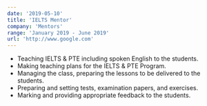 ```yaml
---
date: '2019-05-10'
title: 'IELTS Mentor'
company: 'Mentors'
range: 'January 2019 - June 2019'
url: 'http://www.google.com'
---
```


- Teaching IELTS & PTE including spoken English to the students.
- Making teaching plans for the IELTS & PTE Program.
- Managing the class, preparing the lessons to be delivered to the students.
- Preparing and setting tests, examination papers, and exercises.
- Marking and providing appropriate feedback to the students.
